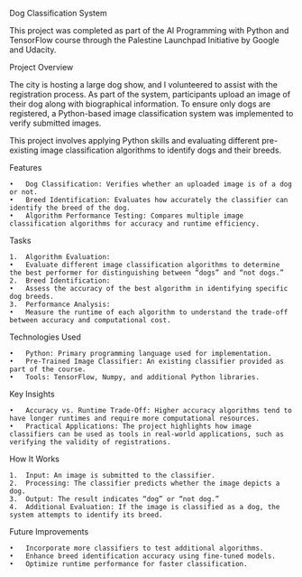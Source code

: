 Dog Classification System

This project was completed as part of the AI Programming with Python and TensorFlow course through the Palestine Launchpad Initiative by Google and Udacity.

Project Overview

The city is hosting a large dog show, and I volunteered to assist with the registration process. As part of the system, participants upload an image of their dog along with biographical information.
To ensure only dogs are registered, a Python-based image classification system was implemented to verify submitted images.

This project involves applying Python skills and evaluating different pre-existing image classification algorithms to identify dogs and their breeds.

Features

	•	Dog Classification: Verifies whether an uploaded image is of a dog or not.
	•	Breed Identification: Evaluates how accurately the classifier can identify the breed of the dog.
	•	Algorithm Performance Testing: Compares multiple image classification algorithms for accuracy and runtime efficiency.

Tasks

	1.	Algorithm Evaluation:
	•	Evaluate different image classification algorithms to determine the best performer for distinguishing between “dogs” and “not dogs.”
	2.	Breed Identification:
	•	Assess the accuracy of the best algorithm in identifying specific dog breeds.
	3.	Performance Analysis:
	•	Measure the runtime of each algorithm to understand the trade-off between accuracy and computational cost.

Technologies Used

	•	Python: Primary programming language used for implementation.
	•	Pre-Trained Image Classifier: An existing classifier provided as part of the course.
	•	Tools: TensorFlow, Numpy, and additional Python libraries.

Key Insights

	•	Accuracy vs. Runtime Trade-Off: Higher accuracy algorithms tend to have longer runtimes and require more computational resources.
	•	Practical Applications: The project highlights how image classifiers can be used as tools in real-world applications, such as verifying the validity of registrations.

How It Works

	1.	Input: An image is submitted to the classifier.
	2.	Processing: The classifier predicts whether the image depicts a dog.
	3.	Output: The result indicates “dog” or “not dog.”
	4.	Additional Evaluation: If the image is classified as a dog, the system attempts to identify its breed.

Future Improvements

	•	Incorporate more classifiers to test additional algorithms.
	•	Enhance breed identification accuracy using fine-tuned models.
	•	Optimize runtime performance for faster classification.
